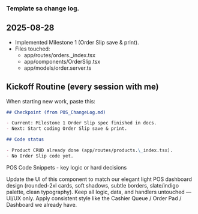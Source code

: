 ### Template sa change log.

## 2025-08-28

- Implemented Milestone 1 (Order Slip save & print).
- Files touched:
  - app/routes/orders.\_index.tsx
  - app/components/OrderSlip.tsx
  - app/models/order.server.ts

## Kickoff Routine (every session with me)

When starting new work, paste this:

```markdown
## Checkpoint (from POS_ChangeLog.md)

- Current: Milestone 1 Order Slip spec finished in docs.
- Next: Start coding Order Slip save & print.

## Code status

- Product CRUD already done (app/routes/products.\_index.tsx).
- No Order Slip code yet.
```

POS Code Snippets - key logic or hard decisions

Update the UI of this component to match our elegant light POS dashboard design (rounded-2xl cards, soft shadows, subtle borders, slate/indigo palette, clean typography). Keep all logic, data, and handlers untouched — UI/UX only. Apply consistent style like the Cashier Queue / Order Pad / Dashboard we already have.
